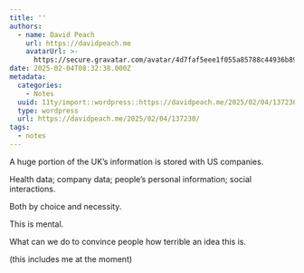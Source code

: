```yaml
---
title: ''
authors:
  - name: David Peach
    url: https://davidpeach.me
    avatarUrl: >-
      https://secure.gravatar.com/avatar/4d7faf5eee1f055a85788c44936b8995eaab6dfb004e7854ec747ccb272e91ee?s=96&d=mm&r=g
date: 2025-02-04T08:32:38.000Z
metadata:
  categories:
    - Notes
  uuid: 11ty/import::wordpress::https://davidpeach.me/2025/02/04/137230/
  type: wordpress
  url: https://davidpeach.me/2025/02/04/137230/
tags:
  - notes
---
```

A huge portion of the UK’s information is stored with US companies.

Health data; company data; people’s personal information; social interactions.

Both by choice and necessity.

This is mental.

What can we do to convince people how terrible an idea this is.

(this includes me at the moment)